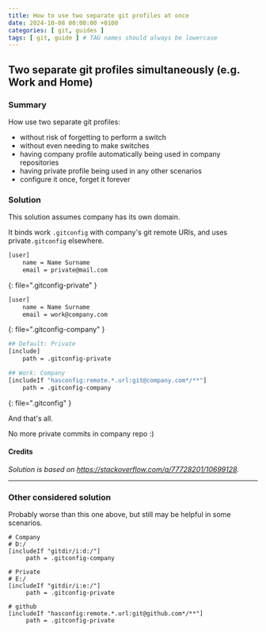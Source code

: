 ```yaml
---
title: How to use two separate git profiles at once
date: 2024-10-08 00:00:00 +0100
categories: [ git, guides ]
tags: [ git, guide ] # TAG names should always be lowercase
---
```


## Two separate git profiles simultaneously (e.g. Work and Home)

### Summary

How use two separate git profiles:

- without risk of forgetting to perform a switch
- without even needing to make switches
- having company profile automatically being used in company repositories
- having private profile being used in any other scenarios
- configure it once, forget it forever

### Solution

This solution assumes company has its own domain.

It binds work `.gitconfig` with company's git remote URIs, and uses private`.gitconfig` elsewhere.

```bash
[user]
	name = Name Surname
	email = private@mail.com
```

{: file=".gitconfig-private" }

```bash
[user]
	name = Name Surname
	email = work@company.com
```

{: file=".gitconfig-company" }

```bash
## Default: Private
[include]
    path = .gitconfig-private

## Work: Company
[includeIf "hasconfig:remote.*.url:git@company.com*/**"]
    path = .gitconfig-company
```

{: file=".gitconfig" }

And that's all.

No more private commits in company repo :)

#### Credits

_Solution is based on https://stackoverflow.com/a/77728201/10699128._

---

### Other considered solution

Probably worse than this one above, but still may be helpful in some scenarios.

```shell
# Company
# D:/
[includeIf "gitdir/i:d:/"]
     path = .gitconfig-company

# Private
# E:/
[includeIf "gitdir/i:e:/"]
     path = .gitconfig-private

# github
[includeIf "hasconfig:remote.*.url:git@github.com*/**"]
     path = .gitconfig-private
```
